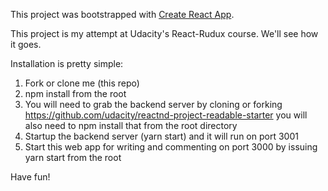 This project was bootstrapped with [Create React App](https://github.com/facebookincubator/create-react-app).

This project is my attempt at Udacity's React-Rudux course. We'll see how it goes.

Installation is pretty simple:

1. Fork or clone me (this repo)
2. npm install from the root
3. You will need to grab the backend server by cloning or forking
    https://github.com/udacity/reactnd-project-readable-starter
    you will also need to npm install that from the root directory
4. Startup the backend server (yarn start) and it will run on port 3001
5. Start this web app for writing and commenting on port 3000 by issuing yarn start from the root

Have fun!
